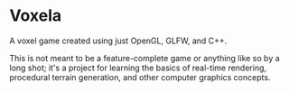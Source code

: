 # Voxela
A voxel game created using just OpenGL, GLFW, and C++.

This is not meant to be a feature-complete game or anything like so by a long shot; it's a project for learning the basics of real-time rendering, procedural terrain generation, and other computer graphics concepts.
